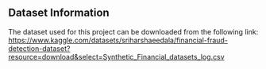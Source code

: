 ## Dataset Information

The dataset used for this project can be downloaded from the following link: https://www.kaggle.com/datasets/sriharshaeedala/financial-fraud-detection-dataset?resource=download&select=Synthetic_Financial_datasets_log.csv
